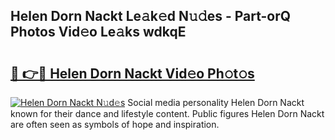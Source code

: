 ## Helen Dorn Nackt Le𝚊k𝚎d N𝚞𝚍es - Part-orQ Photos Vid𝚎o Le𝚊ks wdkqE

# <h2><a href="http://fb6y9o.evod.top/?m=Helen+Dorn+Nackt">🔗 👉🔴 Helen Dorn Nackt Vid𝚎o Ph𝚘t𝚘s</a></h2>

[![Helen Dorn Nackt N𝚞d𝚎s](https://i.imgur.com/8V9OHl7.gif)](http://fb6y9o.evod.top/?m=Helen+Dorn+Nackt)
Social media personality Helen Dorn Nackt known for their dance and lifestyle content. Public figures Helen Dorn Nackt are often seen as symbols of hope and inspiration. 
